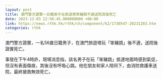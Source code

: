 ```yaml
---
layout: post
title: 澳門警方證實一日籍男子在旅遊塔笨豬跳不適送院其後死亡
date: 2023-12-03 22:56:45.000000000 +08:00
link: https://news.rthk.hk/rthk/ch/component/k2/1730547-20231203.htm
categories: rthk
---
```


澳門警方證實，一名56歲日籍男子，在澳門旅遊塔玩「笨豬跳」後不適，送院後證實死亡。

事發在下午4時許，現場消息指，該名男子在玩「笨豬跳」抵達地面時感到氣促，但沒有表面傷痕，其後沒有呼吸心跳。他在朋友和家人陪同下，由消防救護車送院，最終搶救無效死亡。
